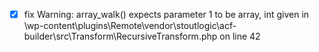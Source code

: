 - [x] fix Warning: array_walk() expects parameter 1 to be array, int given in \wp-content\plugins\Remote\vendor\stoutlogic\acf-builder\src\Transform\RecursiveTransform.php on line 42